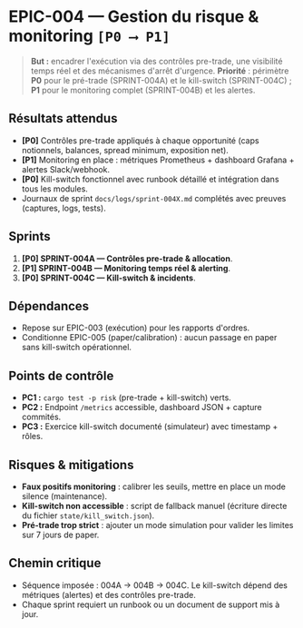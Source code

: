 # EPIC-004 — Gestion du risque & monitoring `[P0 ⟶ P1]`

> **But :** encadrer l'exécution via des contrôles pre-trade, une visibilité temps réel et des mécanismes d'arrêt d'urgence.
> **Priorité** : périmètre **P0** pour le pré-trade (SPRINT-004A) et le kill-switch (SPRINT-004C) ; **P1** pour le monitoring complet (SPRINT-004B) et les alertes.

## Résultats attendus
- **[P0]** Contrôles pre-trade appliqués à chaque opportunité (caps notionnels, balances, spread minimum, exposition net).
- **[P1]** Monitoring en place : métriques Prometheus + dashboard Grafana + alertes Slack/webhook.
- **[P0]** Kill-switch fonctionnel avec runbook détaillé et intégration dans tous les modules.
- Journaux de sprint `docs/logs/sprint-004X.md` complétés avec preuves (captures, logs, tests).

## Sprints
1. **[P0] SPRINT-004A — Contrôles pre-trade & allocation**.
2. **[P1] SPRINT-004B — Monitoring temps réel & alerting**.
3. **[P0] SPRINT-004C — Kill-switch & incidents**.

## Dépendances
- Repose sur EPIC-003 (exécution) pour les rapports d'ordres.
- Conditionne EPIC-005 (paper/calibration) : aucun passage en paper sans kill-switch opérationnel.

## Points de contrôle
- **PC1 :** `cargo test -p risk` (pre-trade + kill-switch) verts.
- **PC2 :** Endpoint `/metrics` accessible, dashboard JSON + capture commités.
- **PC3 :** Exercice kill-switch documenté (simulateur) avec timestamp + rôles.

## Risques & mitigations
- **Faux positifs monitoring** : calibrer les seuils, mettre en place un mode silence (maintenance).
- **Kill-switch non accessible** : script de fallback manuel (écriture directe du fichier `state/kill_switch.json`).
- **Pré-trade trop strict** : ajouter un mode simulation pour valider les limites sur 7 jours de paper.

## Chemin critique
- Séquence imposée : 004A → 004B → 004C. Le kill-switch dépend des métriques (alertes) et des contrôles pre-trade.
- Chaque sprint requiert un runbook ou un document de support mis à jour.

